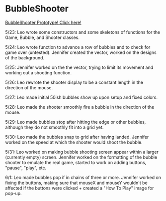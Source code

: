 # BubbleShooter
 [BubbleShooter Prototype! Click here! ](https://docs.google.com/document/d/1hzj-fIRyta1q_DYMK9ZiBtSmiaT09h9wrxhRYQY6BBM/edit?usp=sharing)
 
 
 
 
 5/23: Leo wrote some constructors and some skeletons of functions for the Game, Bubble, and Shooter classes.
 
 5/24: Leo wrote function to advance a row of bubbles and to check for game over (untested). Jennifer created the vector, worked on the designs of the background. 
 
 5/25: Jennifer worked on the the vector, trying to limit its movement and working out a shooting function. 
 
 5/26: Leo rewrote the shooter display to be a constant length in the direction of the mouse.

 5/27: Leo made initial 50ish bubbles show up upon setup and fixed colors.
 
 5/28: Leo made the shooter smoothly fire a bubble in the direction of the mouse.

 5/29: Leo made bubbles stop after hitting the edge or other bubbles, although they do not smoothly fit into a grid yet.
 
 5/30: Leo made the bubbles snap to grid after having landed. Jennifer worked on the speed at which the shooter would shoot the bubble. 

 5/31: Leo worked on making bubble shooting screen appear within a larger (currently empty) screen. Jennifer worked on the formatting of the bubble shooter to emulate the real game, started to work on adding buttons, "pause", "play", etc. 

 6/1: Leo made bubbles pop if in chains of three or more. Jennifer worked on fixing the buttons, making sure that mouseX and mouseY wouldn't be affected if the buttons were clicked + created a "How To Play" image for pop-up. 
